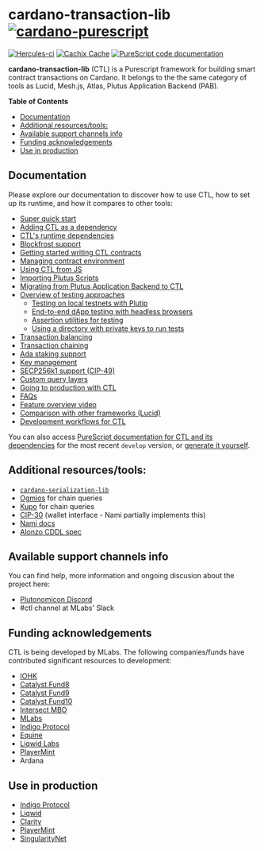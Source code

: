 # cardano-transaction-lib [![cardano-purescript](https://img.shields.io/badge/cardano--purescript?logo=cardano&logoColor=white&label=cardano-purescript&labelColor=blue&color=blue)](https://github.com/klntsky/cardano-purescript)


[![Hercules-ci][herc badge]][herc link]
[![Cachix Cache][cachix badge]][cachix link]
[![PureScript code documentation][docs badge]][docs link]

[herc badge]: https://img.shields.io/badge/ci--by--hercules-green.svg
[herc link]: https://hercules-ci.com/github/Plutonomicon/cardano-transaction-lib
[cachix badge]: https://img.shields.io/badge/cachix-public_plutonomicon-blue.svg
[cachix link]: https://public-plutonomicon.cachix.org
[docs badge]: https://img.shields.io/badge/docs-PureScript%20code%20documentation-%2377F
[docs link]: https://plutonomicon.github.io/cardano-transaction-lib/

**cardano-transaction-lib** (CTL) is a Purescript framework for building smart contract transactions on Cardano. It belongs to the the same category of tools as Lucid, Mesh.js, Atlas, Plutus Application Backend (PAB).

**Table of Contents**

<!-- START doctoc generated TOC please keep comment here to allow auto update -->
<!-- DON'T EDIT THIS SECTION, INSTEAD RE-RUN doctoc TO UPDATE -->

- [Documentation](#documentation)
- [Additional resources/tools:](#additional-resourcestools)
- [Available support channels info](#available-support-channels-info)
- [Funding acknowledgements](#funding-acknowledgements)
- [Use in production](#use-in-production)

<!-- END doctoc generated TOC please keep comment here to allow auto update -->

## Documentation

Please explore our documentation to discover how to use CTL, how to set up its runtime, and how it compares to other tools:

- [Super quick start](./doc/getting-started.md#setting-up-a-new-project)
- [Adding CTL as a dependency](./doc/ctl-as-dependency.md)
- [CTL's runtime dependencies](./doc/runtime.md)
- [Blockfrost support](./doc/blockfrost.md)
- [Getting started writing CTL contracts](./doc/getting-started.md)
- [Managing contract environment](./doc/contract-environment.md)
- [Using CTL from JS](./doc/using-from-js.md)
- [Importing Plutus Scripts](./doc/importing-scripts.md)
- [Migrating from Plutus Application Backend to CTL](./doc/plutus-comparison.md)
- [Overview of testing approaches](./doc/testing.md)
  - [Testing on local testnets with Plutip](./doc/plutip-testing.md)
  - [End-to-end dApp testing with headless browsers](./doc/e2e-testing.md)
  - [Assertion utilities for testing](./doc/test-utils.md)
  - [Using a directory with private keys to run tests](./doc/keydir.md)
- [Transaction balancing](./doc/balancing.md)
- [Transaction chaining](./doc/tx-chaining.md)
- [Ada staking support](./doc/staking.md)
- [Key management](./doc/key-management.md)
- [SECP256k1 support (CIP-49)](./doc/secp256k1-support.md)
- [Custom query layers](./doc/custom-query-layers.md)
- [Going to production with CTL](./doc/production.md)
- [FAQs](./doc/faq.md)
- [Feature overview video](./doc/video-intro.md)
- [Comparison with other frameworks (Lucid)](./doc/comparisons.md)
- [Development workflows for CTL](./doc/development.md)

You can also access [PureScript documentation for CTL and its dependencies](https://plutonomicon.github.io/cardano-transaction-lib/) for the most recent `develop` version, or [generate it yourself](./doc/development.md#generating-ps-documentation).

## Additional resources/tools:

- [`cardano-serialization-lib`](https://github.com/Emurgo/cardano-serialization-lib/)
- [Ogmios](https://ogmios.dev) for chain queries
- [Kupo](https://cardanosolutions.github.io/kupo/) for chain queries
- [CIP-30](https://github.com/cardano-foundation/CIPs/tree/master/CIP-0030) (wallet interface - Nami partially implements this)
- [Nami docs](https://github.com/Berry-Pool/nami-wallet)
- [Alonzo CDDL spec](https://github.com/input-output-hk/cardano-ledger/blob/0738804155245062f05e2f355fadd1d16f04cd56/alonzo/impl/cddl-files/alonzo.cddl)

## Available support channels info

You can find help, more information and ongoing discusion about the project here:

- [Plutonomicon Discord](https://discord.gg/JhbexnV9Pc)
- #ctl channel at MLabs' Slack

## Funding acknowledgements

CTL is being developed by MLabs. The following companies/funds have contributed significant resources to development:

- [IOHK](https://iohk.io/en/about/)
- [Catalyst Fund8](https://cardano.ideascale.com/c/idea/396607)
- [Catalyst Fund9](https://cardano.ideascale.com/c/idea/420791)
- [Catalyst Fund10](https://cardano.ideascale.com/c/idea/101478)
- [Intersect MBO](https://docs.intersectmbo.org/intersect-community-grants/grant-projects)
- [MLabs](https://mlabs.city/)
- [Indigo Protocol](https://indigoprotocol.io/)
- [Equine](https://www.equine.gg/)
- [Liqwid Labs](https://liqwid.finance/)
- [PlayerMint](https://www.playermint.com/)
- Ardana

## Use in production

- [Indigo Protocol](https://indigoprotocol.io/)
- [Liqwid](https://liqwid.finance/)
- [Clarity](https://clarity.community/)
- [PlayerMint](https://www.playermint.com/)
- [SingularityNet](https://singularitynet.io/)
